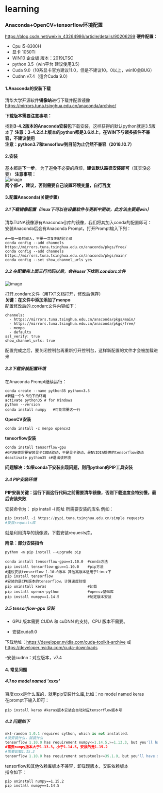 # learning

### Anaconda+OpenCV+tensorflow环境配置
https://blog.csdn.net/weixin_43264986/article/details/90206299
**硬件配置：** 
- Cpu i5-8300H  
- 显卡 1050Ti  
- WIN10 企业版 版本：2019LTSC
- python 3.5（win平台 建议使用3.5）
- Cuda 9.0（10系显卡官方建议11.0，但是不建议10。0以上，win10会BUG）
- Cudnn v7.4（适合Cuda 9.0）
 
 
 
#### 1.Anaconda的安装下载 
清华大学开源软件**镜像站**进行下载并配置镜像
https://mirrors.tuna.tsinghua.edu.cn/anaconda/archive/  
 
**下载版本需要注意事项：**  

找到**3-4.2版本的Anaconda安装包**下载安装，这样获得的默认python就是3.5版本了 
**注意：3-4.2以上版本的python都是3.6以上，在WIN下与诸多插件不兼容，不建议使用**  
**注意：python3.7和tensoflow到目前为止仍然不兼容（2018.10.7）**

#### 2.安装
基本都是**下一步**。 
为了避免不必要的麻烦，**建议默认路径安装即可**（其实没必要）
**注意事项：**   
![image](https://upload-images.jianshu.io/upload_images/10099391-694a47c246b6fa4f.jpg)   
**两个都✔，建议，否则需要自己设置环境变量，自行百度**

#### 3.配置Anaconda(关键步骤)
##### 3.1下载镜像配置（linux下可以在设置软件与更新中更改，此方法主要是win）
清华TUNA镜像源有Anaconda仓库的镜像，我们将其加入conda的配置即可：  
安装Anaconda后会有Anaconda Prompt，打开Prompt输入下列：
 
```
#一条一条的输入，不要一次复制粘贴全部
conda config --add channels https://mirrors.tuna.tsinghua.edu.cn/anaconda/pkgs/free/
conda config --add channels https://mirrors.tuna.tsinghua.edu.cn/anaconda/pkgs/main/
conda config --set show_channel_urls yes
```   
##### 3.2 在配置完上面三行代码以后，会在user下找到.condarc文件 
 
![image](http://imglf3.nosdn0.126.net/img/SVpTdVRSZGRBY1M5eElNMFZjeWRHUlVSSnUyWmxqSTlVTkVkRVVQbE1rS3Z2SmQ1SHZ2OWtRPT0.png)    
 
打开.condarc文件（用TXT文档打开，修改后保存）  
**关键：在文件中添加添加了menpo**  
配置修改后的.condarc文件内容如下：
```
channels:
  - https://mirrors.tuna.tsinghua.edu.cn/anaconda/pkgs/main/
  - https://mirrors.tuna.tsinghua.edu.cn/anaconda/pkgs/free/
  - menpo
  - defaults
ssl_verify: true
show_channel_urls: true
```
配置完成之后，要关闭控制台再重新打开控制台，这样新配置的文件才会被加载进来  
##### 3.3下载安装配置环境
在Anaconda Prompt继续运行：
```
conda create --name python35 python=3.5
#新建一个3.5的下的环境
activate python35 # for Windows
python --version
conda install numpy   #可能需要这一行
```
 
**OpenCV安装**
```
conda install -c menpo opencv3
```  
**tensorflow安装**
```
conda install tensorflow-gpu
#GPU安装需要安装显卡CUDA驱动，不是显卡驱动，是NVIDIA提供的tensorflow驱动
deactivate python35 s#退出该环境
```
**问题解决：如果conda下安装出现问题，则用python的PIP工具安装**  
##### 3.4 PIP安装环境
**PIP安装关键：运行下面这行代码之前需要清华镜像，否则下载速度会特别慢，最后安装失败**   
 
​安装命令为：
pip install -i 网址 所需要安装的库名
​例如：
```python
pip install -i https://pypi.tuna.tsinghua.edu.cn/simple requests
#安装requests库
```
​就是利用清华的镜像源，下载安装requests库。 
 
**附录：部分安装指令**
```
python -m pip install --upgrade pip
 
conda install tensorflow-gpu==1.10.0  #conda方法
pip install tensorflow-gpu==1.10.0    #pip方法
#建议安装tensorflow 1.10.0版本 其他高版本适用于linux下
pip install tensorflow
#安装的是CPU版本的tensorflow，计算速度较慢
pip uninstall keras                   #卸载
pip install opencv-python             #opencv基础库
pip install numpy==1.14.5             #制定版本安装
```
##### 3.5 tensorflow-gpu 安装
- GPU 版本需要 CUDA 和 cuDNN 的支持，CPU 版本不需要。
 
- 安装cuda9.0  
 
下载地址：https://developer.nvidia.com/cuda-toolkit-archive 或 https://developer.nvidia.com/cuda-downloads
 
-安装cudnn：对应版本，v7.4
 
#### 4. 常见问题
##### 4.1 no model named 'xxxx'
百度xxxx是什么库的，就用pip安装什么库,比如：no model named keras  
在prompt下输入即可：
```
pip install keras #keras版本安装会自动对应tensorflow版本号
```
##### 4.2 问题如下
```python
mkl-random 1.0.1 requires cython, which is not installed.
#没安装什么，就装什么
tensorflow 1.10.0 has requirement numpy<=1.14.5,>=1.13.3, but you'll have numpy 1.15.2 which is incompatible.
#需要numpy版本大于1.13.3，小于1.14.5，安装的是1.15.2
#需要卸载1.15.2
tensorflow 1.10.0 has requirement setuptools<=39.1.0, but you'll have setuptools 40.2.0 which is incompatible.
```
tensorflow和其他依赖库版本不兼容，卸载现版本，安装依赖版本  
指令如下：
```
pip uninstall numpy==1.15.2
pip install numpy==1.14.5
```
